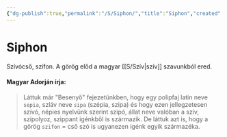 ```yaml
---
{"dg-publish":true,"permalink":"/S/Siphon/","title":"Siphon","created":"2024-02-09T19:43","updated":"2024-02-12T18:18"}
---
```



# Siphon

Szívócső, szifon. A görög előd a magyar [[S/Szív\|szív]] szavunkból ered.  

#### Magyar Adorján írja:

> Láttuk már "Besenyő" fejezetünkben, hogy egy polipfaj latin neve `sepia`, szláv neve `sipa` (szépia, szipa) és hogy ezen jellegzetesen szívó, népies nyelvünk szerint szipó, állat neve valóban a szív, szipolyoz, szippant igénkből is származik. De láttuk azt is, hogy a görög `szifon` = cső szó is ugyanezen igénk egyik származéka.  